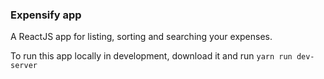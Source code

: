 ### Expensify app

A ReactJS app for listing, sorting and searching your expenses. 

To run this app locally in development, download it and  run `yarn run dev-server`


